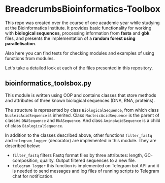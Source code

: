# BreadcrumbsBioinformatics-Toolbox
This repo was created over the course of one academic year while studying at the Bioinformatics Institute. It provides basic functionality for working with **biological sequences**, processing information from **fasta** and **gbk** files, and presents the implementation of a **random forest using parallelisation**. 

Also here you can find tests for checking modules and examples of using functions from modules.

Let's take a detailed look at each of the files presented in this repository.

## bioinformatics_toolsbox.py
This module is written using OOP and contains classes that store methods and attributes of three known biological sequences (DNA, RNA, proteins). 

The structure is represented by class `BiologicalSequence`, from which class `NucleicAcidSequence` is inherited. Class `NucleicAcidSequence` is the parent of classes `DNASequence` and `RNASequence`. And class `AminoAcidSequence` is a child of class `BiologicalSequence`. 

In addition to the classes described above, other functions `filter_fastq` and `telegram_logger` (decorator) are implemented in this module. They are described below: 

- `filter_fastq` filters Fastq format files by three attributes: length, GC-composition, quality. Output filtered sequences to a new file.
- `telegram_logger` this function is implemented on Telegram bot API and it is needed to send messages and log files of running scripts to Telegram chat for notification.
